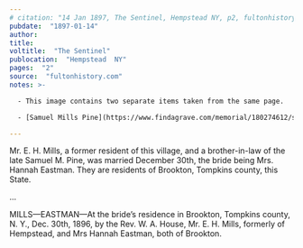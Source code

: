 ```yaml
---
# citation: "14 Jan 1897, The Sentinel, Hempstead NY, p2, fultonhistory.com."
pubdate:  "1897-01-14"
author: 
title: 
voltitle:  "The Sentinel"
publocation:  "Hempstead  NY"
pages:  "2"
source:  "fultonhistory.com"
notes: >-

  - This image contains two separate items taken from the same page.

  - [Samuel Mills Pine](https://www.findagrave.com/memorial/180274612/samuel-mills-pine) (26 Nov 1814 to 14 Mar 1880)

---
```

Mr. E. H. Mills, a former resident of this village, and a brother-in-law of the late Samuel M. Pine, was married December 30th, the bride being Mrs. Hannah Eastman. They are residents of Brookton, Tompkins county, this State. 

...

MILLS—EASTMAN—At the bride’s residence in Brookton, Tompkins county, N. Y., Dec. 30th, 1896, by the Rev. W. A. House, Mr. E. H. Mills, formerly of Hempstead, and Mrs Hannah Eastman, both of Brookton.

